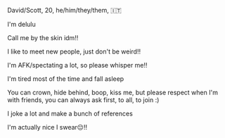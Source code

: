 David/Scott, 20, he/him/they/them, 🇮🇹

I'm delulu

Call me by the skin idm‼

I like to meet new people, just don't be weird‼

I'm AFK/spectating a lot, so please whisper me‼

I'm tired most of the time and fall asleep

You can crown, hide behind, boop, kiss me, but please respect when I'm with friends, you can always ask first, to all, to join :)

I joke a lot and make a bunch of references 

I'm actually nice I swear😔‼
